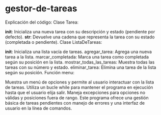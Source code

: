 # gestor-de-tareas
Explicación del código:
Clase Tarea:

__init__: Inicializa una nueva tarea con su descripción y estado (pendiente por defecto).
__str__: Devuelve una cadena que representa la tarea con su estado (completada o pendiente).
Clase ListaDeTareas:

__init__: Inicializa una lista vacía de tareas.
agregar_tarea: Agrega una nueva tarea a la lista.
marcar_completada: Marca una tarea como completada según su posición en la lista.
mostrar_todas_las_tareas: Muestra todas las tareas con su número y estado.
eliminar_tarea: Elimina una tarea de la lista según su posición.
Función menu:

Muestra un menú de opciones y permite al usuario interactuar con la lista de tareas.
Utiliza un bucle while para mantener el programa en ejecución hasta que el usuario elija salir.
Maneja excepciones para opciones no válidas y posiciones fuera de rango.
Este programa ofrece una gestión básica de tareas pendientes con manejo de errores y una interfaz de usuario en la línea de comandos.
